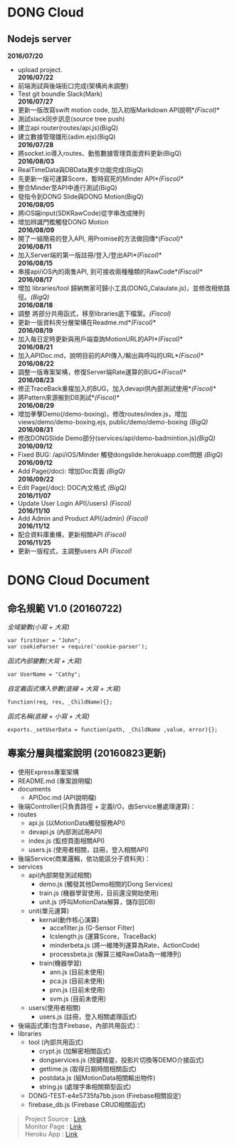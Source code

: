 # DONG Cloud 

## Nodejs server

**2016/07/20**
 - upload project.  
**2016/07/22**  
 - 前端測試與後端街口完成(架構尚未調整)  
 - Test git boundle Slack(Mark)  
**2016/07/27**  
 - 更新一版改寫swift motion code, 加入初版Markdown API說明*_(Fiscol)_*  
 - 測試slack同步訊息(source tree push)  
 - 建立api router(routes/api.js)(BigQ)  
 - 建立數據管理雛形(adim.ejs)(BigQ)  
**2016/07/28**  
 - 將socket.io導入routes、動態數據管理頁面資料更新(BigQ)  
**2016/08/03**  
 - RealTimeData與DBData異步功能完成(BigQ)  
 - 先更新一版可運算Score，暫時寫死的Minder API*_(Fiscol)_* 
 - 整合Minder至API中進行測試(BigQ)  
 - 發指令到DONG Slide與DONG Motion(BigQ)    
**2016/08/05**
 - 將iOS端input(SDKRawCode)從字串改成陣列   
 - 增加辨識門檻觸發DONG Motion  
**2016/08/09**  
 - 開了一組簡易的登入API, 用Promise的方法做回傳*_(Fiscol)_*  
**2016/08/11**  
 - 加入Server端的第一版註冊/登入/登出API*_(Fiscol)_*  
**2016/08/15**  
 - 串接api/iOS內的兩隻API, 到可接收兩種種類的RawCode*_(Fiscol)_*  
**2016/08/17**  
 - 增加 libraries/tool 歸納無家可歸小工具(DONG_Calaulate.js)，並修改相依路徑。*_(BigQ)_*  
**2016/08/18**  
 - 調整 將部分共用函式，移至libraries底下檔案。*_(Fiscol)_*  
 - 更新一版資料夾分層架構在Readme.md*_(Fiscol)_*  
**2016/08/19**  
 - 加入每日定時更新與用戶端查詢MotionURL的API*_(Fiscol)_*  
**2016/08/21**  
 - 加入APIDoc.md，說明目前的API傳入/輸出與呼叫的URL*_(Fiscol)_*  
**2016/08/22**  
 - 調整一版專案架構，修復Server端Rate運算的BUG*_(Fiscol)_*  
**2016/08/23**  
 - 修正TraceBack重複加入的BUG，加入devapi供內部測試使用*_(Fiscol)_*  
 - 將Pattern來源搬到DB測試*_(Fiscol)_*  
 **2016/08/29**  
 - 增加拳擊Demo(/demo-boxing)，修改routes/index.js，增加views/demo/demo-boxing.ejs, public/demo/demo-boxing *_(BigQ)_*  
 **2016/08/31**  
 - 修改DONGSlide Demo部分(services/api/demo-badmintion.js)*_(BigQ)_*  
 **2016/09/12**  
 - Fixed BUG: /api/iOS/Minder  觸發dongslide.herokuapp.com問題 *_(BigQ)_*  
 **2016/09/12**  
 - Add Page(/doc): 增加Doc頁面 *_(BigQ)_*  
  **2016/09/22**  
 - Edit Page(/doc): DOC內文格式 *_(BigQ)_*  
  **2016/11/07**  
 - Update User Login API(/users) *_(Fiscol)_*  
  **2016/11/10**  
 - Add Admin and Product API(/admin) *_(Fiscol)_*  
  **2016/11/12**  
 - 配合資料庫重構，更新相關API *_(Fiscol)_*  
  **2016/11/25**  
 - 更新一版程式，主調整users API *_(Fiscol)_*  


# DONG Cloud Document
## 命名規範 V1.0 (20160722)
*全域變數(小寫 + 大寫)* 

    var firstUser = "John";
    var cookieParser = require('cookie-parser');

*函式內部變數(大寫 + 大寫)*

    var UserName = "Cathy";

*自定義函式傳入參數(底線 + 大寫 + 大寫)*

    function(req, res, _ChildName){};

*函式名稱(底線 + 小寫 + 大寫)*

    exports._setUserData = function(path, _ChildName ,value, error){};



## 專案分層與檔案說明 (20160823更新)

 - 使用Express專案架構
 - README.md (專案說明檔)
 - documents
 	 - APIDoc.md (API說明檔)
 - 後端Controller(只負責路徑 + 定義I/O，由Service層處理運算)：
 - routes
	 - api.js (以MotionData觸發服務API)
	 - devapi.js (內部測試用API)
	 - index.js (監控頁面相關API)
	 - users.js (使用者相關，註冊，登入相關API)
 - 後端Service(商業邏輯，依功能區分子資料夾)：
 - services
	 - api(內部開發測試相關)
		 - demo.js (觸發其他Demo相關的Dong Services)
		 - train.js (機器學習使用，目前還沒開始使用)
		 - unit.js (呼叫MotionData解算，儲存回DB)
	 - unit(單元運算)
	 	 - kernal(動作核心演算)
		   - accefilter.js (G-Sensor Filter)
		   - lcslength.js (運算Score，TraceBack)
		   - minderbeta.js (將一維陣列運算為Rate，ActionCode)
		   - processbeta.js (解算三維RawData為一維陣列)
		 - train(機器學習)
		   - ann.js (目前未使用)
		   - pca.js (目前未使用)
		   - pnn.js (目前未使用)
		   - svm.js (目前未使用)
	 - users(使用者相關)
	 	 - users.js (註冊，登入相關處理函式)
 - 後端函式庫(包含Firebase，內部共用函式)：
 - libraries
 	 - tool (內部共用函式)
	  	 - crypt.js (加解密相關函式)
	  	 - dongservices.js (按鍵精靈，投影片切換等DEMO介接函式)
		 - gettime.js (取得日期時間相關函式)
		 - postdata.js (組MotionData相關輸出物件)
		 - string.js (處理字串相關類型函式)
	 - DONG-TEST-e4e5735fa7bb.json (Firebase相關設定)
	 - firebase_db.js (Firebase CRUD相關函式)

> Project Source : [Link](https://bitbucket.org/pvdplus_tech/dongserverfmq)  
> Monitor Page : [Link](https://dongcloud.herokuapp.com)  
> Heroku App : [Link](https://dashboard.heroku.com/apps/dongcloud)  